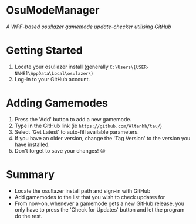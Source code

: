 # OsuModeManager
*A WPF-based osu!lazer gamemode update-checker utilising GitHub*

# Getting Started
1. Locate your osu!lazer install (generally `C:\Users\[USER-NAME]\AppData\Local\osulazer\`)
2. Log-in to your GitHub account.

# Adding Gamemodes
1. Press the 'Add' button to add a new gamemode.
2. Type in the GitHub link (ie `https://github.com/Altenhh/tau/`)
3. Select 'Get Latest' to auto-fill available parameters.
4. If you have an older version, change the 'Tag Version' to the version you have installed.
5. Don't forget to save your changes! 😉

# Summary
- Locate the osu!lazer install path and sign-in with GitHub
- Add gamemodes to the list that you wish to check updates for
- From now-on, whenever a gamemode gets a new GitHub release, you only have to press the 'Check for Updates' button and let the program do the rest.
